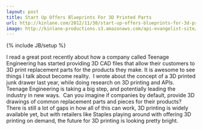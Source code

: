 ```yaml
---
layout: post
title: Start Up Offers Blueprints For 3D Printed Parts
url: http://kinlane.com/2012/11/30/start-up-offers-blueprints-for-3d-printed-parts/
image: http://kinlane-productions.s3.amazonaws.com/api-evangelist-site/blog/3d-printing-teenage-engineering.png
---
```

{% include JB/setup %}
<p>
     I read a great post recently about how a company called Teenage Engineering has started providing 3D CAD files that allow their customers to 3D print replacement parts for the products they make. It is awesome to see things I talk about become reality.  I wrote about the concept of a 3D printed junk drawer last year, while doing research on 3D printing and APIs. Teenage Engineering is taking a big step, and potentially leading the industry in new ways.  Can you imagine if companies by default, provide 3D drawings of common replacement parts and pieces for their products? There is still a lot of gaps in how all of this can work, 3D printing is widely available yet, but with retailers like Staples playing around with offering 3D printing on demand, the future for 3D printing is looking pretty bright.
</p>
